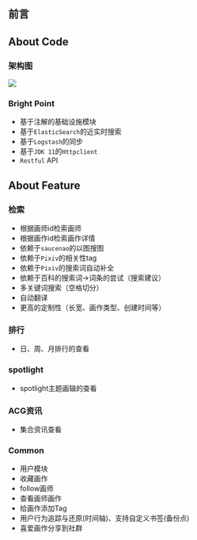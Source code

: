 ## 前言

## About Code

### 架构图

![](https://upload.cc/i1/2019/09/21/LC8gfm.png)

### Bright Point

- 基于注解的基础设施模块
- 基于`ElasticSearch`的近实时搜索
- 基于`Logstash`的同步
- 基于`JDK 11`的`Httpclient`
- `Restful` API

## About Feature

### 检索

- 根据画师id检索画师
- 根据画作id检索画作详情
- 依赖于`saucenao`的以图搜图
- 依赖于`Pixiv`的相关性tag
- 依赖于`Pixiv`的搜索词自动补全
- 依赖于百科的搜索词->词条的尝试（搜索建议）
- 多关键词搜索（空格切分）
- 自动翻译
- 更高的定制性（长宽、画作类型、创建时间等）

### 排行

- 日、周、月排行的查看

### spotlight

- spotlight主题画辑的查看

### ACG资讯

- 集合资讯查看

### Common

- 用户模块
- 收藏画作
- follow画师
- 查看画师画作
- 给画作添加Tag
- 用户行为追踪与还原(时间轴)、支持自定义书签(备份点)
- 喜爱画作分享到社群



